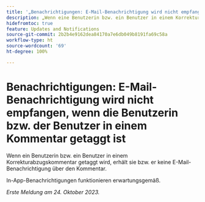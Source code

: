 ```yaml
---
title: '„Benachrichtigungen: E-Mail-Benachrichtigung wird nicht empfangen, wenn die Benutzerin bzw. der Benutzer in einem Kommentar getaggt ist“'
description: „Wenn eine Benutzerin bzw. ein Benutzer in einem Korrekturabzugskommentar getaggt wird, erhält sie bzw. er keine E-Mail-Benachrichtigung über den Kommentar.“
hidefromtoc: true
feature: Updates and Notifications
source-git-commit: 2b2b4e9162dea84170a7e6db049b8191fa69c58a
workflow-type: ht
source-wordcount: '69'
ht-degree: 100%

---
```



# Benachrichtigungen: E-Mail-Benachrichtigung wird nicht empfangen, wenn die Benutzerin bzw. der Benutzer in einem Kommentar getaggt ist

Wenn ein Benutzerin bzw. ein Benutzer in einem Korrekturabzugskommentar getaggt wird, erhält sie bzw. er keine E-Mail-Benachrichtigung über den Kommentar.

In-App-Benachrichtigungen funktionieren erwartungsgemäß.

_Erste Meldung am 24. Oktober 2023._
